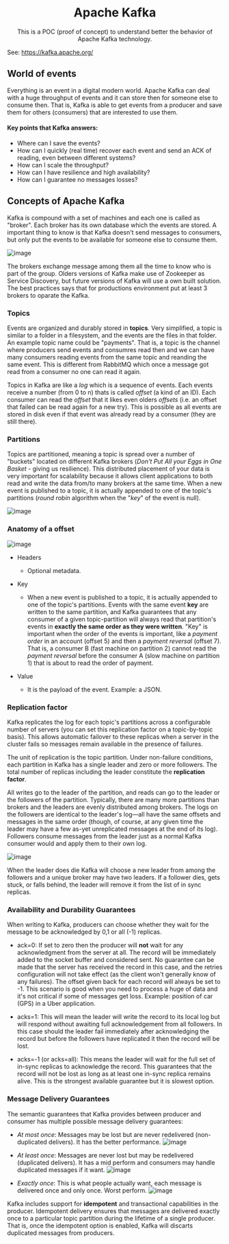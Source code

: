 <h1 align="center">Apache Kafka</h1>
<p align="center">This is a POC (proof of concept) to understand better the behavior of Apache Kafka technology.</p>

See: https://kafka.apache.org/

## World of events

Everything is an event in a digital modern world. Apache Kafka can deal with a huge throughput of events and it can store then for someone else to consume then. That is, Kafka is able to get events from a producer and save them for others (consumers) that are interested to use them.

#### Key points that Kafka answers:
* Where can I save the events?
* How can I quickly (real time) recover each event and send an ACK of reading, even between different systems?
* How can I scale the throughput?
* How can I have resilience and high availability?
* How can I guarantee no messages losses?

## Concepts of Apache Kafka

Kafka is compound with a set of machines and each one is called as "broker". Each broker has its own database which the events are stored. A important thing to know is that Kafka doesn't send messages to consumers, but only put the events to be available for someone else to consume them.

![image](https://user-images.githubusercontent.com/9732874/190032601-a9eea95e-484f-4e7d-bb2a-80e1f6221afe.png)

The brokers exchange message among them all the time to know who is part of the group. Olders versions of Kafka make use of Zookeeper as Service Discovery, but future  versions of Kafka will use a own built solution. The best practices says that for productions environment put at least 3 brokers to oparate the Kafka.

### Topics
Events are organized and durably stored in **topics**. Very simplified, a topic is similar to a folder in a filesystem, and the events are the files in that folder. An example topic name could be "payments". That is, a topic is the channel where producers send events and consumres read then and we can have many consumers reading events from the same topic and reanding the same event. This is different from RabbitMQ which once a message got read from a consumer no one can read it again.

Topics in Kafka are like a _log_ which is a sequence of events. Each events receive a number (from 0 to n) thats is called _offset_ (a kind of an ID). Each consumer can read the _offset_ that it likes even olders _offsets_ (i.e. an offset that failed can be read again for a new try). This is possible as all events are stored in disk even if that event was already read by a consumer (they are still there).

### Partitions
Topics are partitioned, meaning a topic is spread over a number of "buckets" located on different Kafka brokers (_Don't Put All your Eggs in One Basket_ - giving us resilience). This distributed placement of your data is very important for scalability because it allows client applications to both read and write the data from/to many brokers at the same time. When a new event is published to a topic, it is actually appended to one of the topic's partitions (_round robin_ algorithm when the "_key_" of the event is null).

![image](https://user-images.githubusercontent.com/9732874/190252253-cb86d6ae-a148-4363-972a-169258315d4f.png)

### Anatomy of a offset
![image](https://user-images.githubusercontent.com/9732874/190244353-98b05af6-7da4-4aa3-a743-bd2654f1ce50.png)

* Headers
  * Optional metadata.

* Key
  * When a new event is published to a topic, it is actually appended to one of the topic's partitions. Events with the same event **key** are written to the same partition, and Kafka guarantees that any consumer of a given topic-partition will always read that partition's events in **exactly the same order as they were written**. "Key" is important when the order of the events is important, like a _payment order_ in an account (offset 5) and then a _payment reversal_ (offset 7). That is, a consumer B (fast machine on partition 2) cannot read the _payment reversal_ before the consumer A (slow machine on partition 1) that is about to read the order of payment.

* Value
  * It is the payload of the event. Example: a JSON.

### Replication factor
Kafka replicates the log for each topic's partitions across a configurable number of servers (you can set this replication factor on a topic-by-topic basis). This allows automatic failover to these replicas when a server in the cluster fails so messages remain available in the presence of failures.

The unit of replication is the topic partition. Under non-failure conditions, each partition in Kafka has a single leader and zero or more followers. The total number of replicas including the leader constitute the **replication factor**. 

All writes go to the leader of the partition, and reads can go to the leader or the followers of the partition. Typically, there are many more partitions than brokers and the leaders are evenly distributed among brokers. The logs on the followers are identical to the leader's log—all have the same offsets and messages in the same order (though, of course, at any given time the leader may have a few as-yet unreplicated messages at the end of its log). Followers consume messages from the leader just as a normal Kafka consumer would and apply them to their own log. 

![image](https://user-images.githubusercontent.com/9732874/191154577-92665b40-3b09-4bb5-bf36-608c56c7ef79.png)

When the leader does die Kafka will choose a new leader from among the followers and a unique broker may have two leaders.  If a follower dies, gets stuck, or falls behind, the leader will remove it from the list of in sync replicas.

### Availability and Durability Guarantees
When writing to Kafka, producers can choose whether they wait for the message to be acknowledged by 0,1 or all (-1) replicas.

* ack=0: If set to zero then the producer will **not** wait for any acknowledgment from the server at all. The record will be immediately added to the socket buffer and considered sent. No guarantee can be made that the server has received the record in this case, and the retries configuration will not take effect (as the client won't generally know of any failures). The offset given back for each record will always be set to -1. This scenario is good when you need to process a huge of data and it's not critical if some of messages get loss. Example: position of car (GPS) in a Uber application.

* acks=1: This will mean the leader will write the record to its local log but will respond without awaiting full acknowledgement from all followers. In this case should the leader fail immediately after acknowledging the record but before the followers have replicated it then the record will be lost.

* acks=-1 (or acks=all): This means the leader will wait for the full set of in-sync replicas to acknowledge the record. This guarantees that the record will not be lost as long as at least one in-sync replica remains alive. This is the strongest available guarantee but it is slowest option.

### Message Delivery Guarantees
The semantic guarantees that Kafka provides between producer and consumer has multiple possible message delivery guarantees:

* _At most once_: Messages may be lost but are never redelivered (non-duplicated delivers). It has the better performance.
![image](https://user-images.githubusercontent.com/9732874/191397472-8a00438f-534a-4a40-b799-07189d429b16.png)

* _At least once_: Messages are never lost but may be redelivered (duplicated delivers). It has a mid perform and consumers may handle duplicated messages if it want.
![image](https://user-images.githubusercontent.com/9732874/191397993-a9f2d1dc-850b-4d61-b464-d0a36a652aa3.png)

* _Exactly once_: This is what people actually want, each message is delivered once and only once. Worst perform.
![image](https://user-images.githubusercontent.com/9732874/191398375-05c5efd1-3119-4e84-921f-60d66116ca31.png)

Kafka includes support for **idempotent** and transactional capabilities in the producer. Idempotent delivery ensures that messages are delivered exactly once to a particular topic partition during the lifetime of a single producer. That is, once the idempotent option is enabled, Kafka will discarts duplicated messages from producers.
